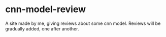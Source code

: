 # cnn-model-review
A site made by me, giving reviews about some cnn model. Reviews will be gradually added, one after another.
